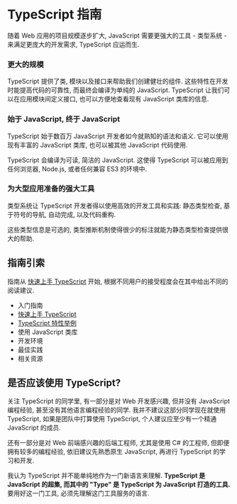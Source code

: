 # TypeScript 指南

随着 Web 应用的项目规模逐步扩大, JavaScript 需要更强大的工具 - 类型系统 - 来满足更庞大的开发需求, TypeScript 应运而生.

### 更大的规模

TypeScript 提供了类, 模块以及接口来帮助我们创建健壮的组件. 这些特性在开发时能提高代码的可靠性, 而最终会编译为单纯的 JavaScript. TypeScript 让我们可以在应用模块间定义接口, 也可以方便地查看现有 JavaScript 类库的信息.

### 始于 JavaScript, 终于 JavaScript

TypeScript 始于数百万 JavaScript 开发者如今就熟知的语法和语义. 它可以使用现有丰富的 JavaScript 类库, 也可以被其他 JavaScript 代码使用.

TypeScript 会编译为可读, 简洁的 JavaScript. 这使得 TypeScript 可以被应用到任何浏览器, Node.js, 或者任何兼容 ES3 的环境中.

### 为大型应用准备的强大工具

类型系统让 TypeScript 开发者得以使用高效的开发工具和实践: 静态类型检查, 基于符号的导航, 自动完成, 以及代码重构.

这些类型信息是可选的, 类型推断机制使得很少的标注就能为静态类型检查提供很大的帮助.

## 指南引索

指南从 [快速上手 TypeScript](入门指南/快速上手.md) 开始, 根据不同用户的接受程度会在其中给出不同的阅读建议.

- 入门指南
 - [快速上手 TypeScript](入门指南/快速上手.md)
 - [TypeScript 特性举例](入门指南/特性举例.md)
 - 使用 JavaScript 类库
 - 开发环境
- 最佳实践
- 相关资源

## 是否应该使用 TypeScript?

关注 TypeScript 的同学里, 有一部分是对 Web 开发感兴趣, 但并没有 JavaScript 编程经验, 甚至没有其他语言编程经验的同学. 我并不建议这部分同学现在就使用 TypeScript, 如果是团队中打算使用 TypeScript, 个人建议应至少有一个精通 JavaScript 的成员.

还有一部分是对 Web 前端感兴趣的后端工程师, 尤其是使用 C# 的工程师, 但即便拥有较多的编程经验, 依旧建议先熟悉原生 JavaScript, 再进行 TypeScript 的学习和开发.

我认为 TypeScript 并不能单纯地作为一门新语言来理解. **TypeScript 是 JavaScript 的超集, 而其中的 "Type" 是 TypeScript 为 JavaScript 打造的工具.** 要用好这一门工具, 必须先理解这门工具服务的语言.